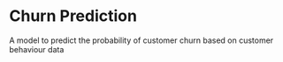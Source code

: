 # Churn Prediction
A model to predict the probability of customer churn based on customer behaviour data
